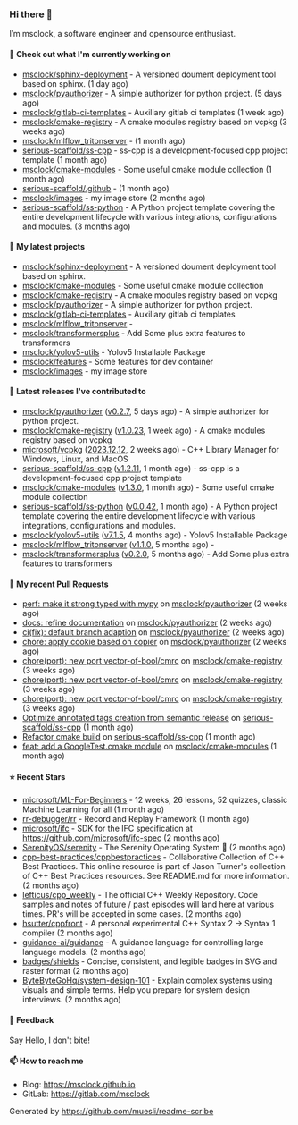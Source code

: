 ### Hi there 👋

I’m msclock, a software engineer and opensource enthusiast.

#### 👷 Check out what I'm currently working on

- [msclock/sphinx-deployment](https://github.com/msclock/sphinx-deployment) - A versioned doument deployment tool based on sphinx. (1 day ago)
- [msclock/pyauthorizer](https://github.com/msclock/pyauthorizer) - A simple authorizer for python project. (5 days ago)
- [msclock/gitlab-ci-templates](https://github.com/msclock/gitlab-ci-templates) - Auxiliary gitlab ci templates (1 week ago)
- [msclock/cmake-registry](https://github.com/msclock/cmake-registry) - A cmake modules registry based on vcpkg (3 weeks ago)
- [msclock/mlflow_tritonserver](https://github.com/msclock/mlflow_tritonserver) -  (1 month ago)
- [serious-scaffold/ss-cpp](https://github.com/serious-scaffold/ss-cpp) - ss-cpp is a development-focused cpp project template (1 month ago)
- [msclock/cmake-modules](https://github.com/msclock/cmake-modules) - Some useful cmake module collection (1 month ago)
- [serious-scaffold/.github](https://github.com/serious-scaffold/.github) -  (1 month ago)
- [msclock/images](https://github.com/msclock/images) - my image store (2 months ago)
- [serious-scaffold/ss-python](https://github.com/serious-scaffold/ss-python) - A Python project template covering the entire development lifecycle with various integrations, configurations and modules. (3 months ago)

#### 🌱 My latest projects

- [msclock/sphinx-deployment](https://github.com/msclock/sphinx-deployment) - A versioned doument deployment tool based on sphinx.
- [msclock/cmake-modules](https://github.com/msclock/cmake-modules) - Some useful cmake module collection
- [msclock/cmake-registry](https://github.com/msclock/cmake-registry) - A cmake modules registry based on vcpkg
- [msclock/pyauthorizer](https://github.com/msclock/pyauthorizer) - A simple authorizer for python project.
- [msclock/gitlab-ci-templates](https://github.com/msclock/gitlab-ci-templates) - Auxiliary gitlab ci templates
- [msclock/mlflow_tritonserver](https://github.com/msclock/mlflow_tritonserver) - 
- [msclock/transformersplus](https://github.com/msclock/transformersplus) - Add Some plus extra features to transformers
- [msclock/yolov5-utils](https://github.com/msclock/yolov5-utils) - Yolov5 Installable Package
- [msclock/features](https://github.com/msclock/features) - Some features for dev container
- [msclock/images](https://github.com/msclock/images) - my image store

#### 🔭 Latest releases I've contributed to

- [msclock/pyauthorizer](https://github.com/msclock/pyauthorizer) ([v0.2.7](https://github.com/msclock/pyauthorizer/releases/tag/v0.2.7), 5 days ago) - A simple authorizer for python project.
- [msclock/cmake-registry](https://github.com/msclock/cmake-registry) ([v1.0.23](https://github.com/msclock/cmake-registry/releases/tag/v1.0.23), 1 week ago) - A cmake modules registry based on vcpkg
- [microsoft/vcpkg](https://github.com/microsoft/vcpkg) ([2023.12.12](https://github.com/microsoft/vcpkg/releases/tag/2023.12.12), 2 weeks ago) - C&#43;&#43; Library Manager for Windows, Linux, and MacOS
- [serious-scaffold/ss-cpp](https://github.com/serious-scaffold/ss-cpp) ([v1.2.11](https://github.com/serious-scaffold/ss-cpp/releases/tag/v1.2.11), 1 month ago) - ss-cpp is a development-focused cpp project template
- [msclock/cmake-modules](https://github.com/msclock/cmake-modules) ([v1.3.0](https://github.com/msclock/cmake-modules/releases/tag/v1.3.0), 1 month ago) - Some useful cmake module collection
- [serious-scaffold/ss-python](https://github.com/serious-scaffold/ss-python) ([v0.0.42](https://github.com/serious-scaffold/ss-python/releases/tag/v0.0.42), 1 month ago) - A Python project template covering the entire development lifecycle with various integrations, configurations and modules.
- [msclock/yolov5-utils](https://github.com/msclock/yolov5-utils) ([v7.1.5](https://github.com/msclock/yolov5-utils/releases/tag/v7.1.5), 4 months ago) - Yolov5 Installable Package
- [msclock/mlflow_tritonserver](https://github.com/msclock/mlflow_tritonserver) ([v1.1.0](https://github.com/msclock/mlflow_tritonserver/releases/tag/v1.1.0), 5 months ago) - 
- [msclock/transformersplus](https://github.com/msclock/transformersplus) ([v0.2.0](https://github.com/msclock/transformersplus/releases/tag/v0.2.0), 5 months ago) - Add Some plus extra features to transformers

#### 🔨 My recent Pull Requests

- [perf: make it strong typed with mypy](https://github.com/msclock/pyauthorizer/pull/14) on [msclock/pyauthorizer](https://github.com/msclock/pyauthorizer) (2 weeks ago)
- [docs: refine documentation](https://github.com/msclock/pyauthorizer/pull/10) on [msclock/pyauthorizer](https://github.com/msclock/pyauthorizer) (2 weeks ago)
- [ci(fix): default branch adaption](https://github.com/msclock/pyauthorizer/pull/8) on [msclock/pyauthorizer](https://github.com/msclock/pyauthorizer) (2 weeks ago)
- [chore: apply cookie based on copier](https://github.com/msclock/pyauthorizer/pull/5) on [msclock/pyauthorizer](https://github.com/msclock/pyauthorizer) (2 weeks ago)
- [chore(port): new port vector-of-bool/cmrc](https://github.com/msclock/cmake-registry/pull/43) on [msclock/cmake-registry](https://github.com/msclock/cmake-registry) (3 weeks ago)
- [chore(port): new port vector-of-bool/cmrc](https://github.com/msclock/cmake-registry/pull/42) on [msclock/cmake-registry](https://github.com/msclock/cmake-registry) (3 weeks ago)
- [chore(port): new port vector-of-bool/cmrc](https://github.com/msclock/cmake-registry/pull/41) on [msclock/cmake-registry](https://github.com/msclock/cmake-registry) (3 weeks ago)
- [Optimize annotated tags creation from semantic release](https://github.com/serious-scaffold/ss-cpp/pull/55) on [serious-scaffold/ss-cpp](https://github.com/serious-scaffold/ss-cpp) (1 month ago)
- [Refactor cmake build](https://github.com/serious-scaffold/ss-cpp/pull/53) on [serious-scaffold/ss-cpp](https://github.com/serious-scaffold/ss-cpp) (1 month ago)
- [feat: add a GoogleTest.cmake module](https://github.com/msclock/cmake-modules/pull/19) on [msclock/cmake-modules](https://github.com/msclock/cmake-modules) (1 month ago)

#### ⭐ Recent Stars

- [microsoft/ML-For-Beginners](https://github.com/microsoft/ML-For-Beginners) - 12 weeks, 26 lessons, 52 quizzes, classic Machine Learning for all (1 month ago)
- [rr-debugger/rr](https://github.com/rr-debugger/rr) - Record and Replay Framework (1 month ago)
- [microsoft/ifc](https://github.com/microsoft/ifc) - SDK for the IFC specification at https://github.com/microsoft/ifc-spec (2 months ago)
- [SerenityOS/serenity](https://github.com/SerenityOS/serenity) - The Serenity Operating System 🐞 (2 months ago)
- [cpp-best-practices/cppbestpractices](https://github.com/cpp-best-practices/cppbestpractices) - Collaborative Collection of C&#43;&#43; Best Practices. This online resource is part of Jason Turner&#39;s collection of C&#43;&#43; Best Practices resources. See README.md for more information. (2 months ago)
- [lefticus/cpp_weekly](https://github.com/lefticus/cpp_weekly) - The official C&#43;&#43; Weekly Repository. Code samples and notes of future / past episodes will land here at various times. PR&#39;s will be accepted in some cases. (2 months ago)
- [hsutter/cppfront](https://github.com/hsutter/cppfront) - A personal experimental C&#43;&#43; Syntax 2 -&gt; Syntax 1 compiler (2 months ago)
- [guidance-ai/guidance](https://github.com/guidance-ai/guidance) - A guidance language for controlling large language models. (2 months ago)
- [badges/shields](https://github.com/badges/shields) - Concise, consistent, and legible badges in SVG and raster format (2 months ago)
- [ByteByteGoHq/system-design-101](https://github.com/ByteByteGoHq/system-design-101) - Explain complex systems using visuals and simple terms. Help you prepare for system design interviews. (2 months ago)

#### 💬 Feedback

Say Hello, I don't bite!

#### 📫 How to reach me

- Blog: https://msclock.github.io
- GitLab: https://gitlab.com/msclock

Generated by https://github.com/muesli/readme-scribe
